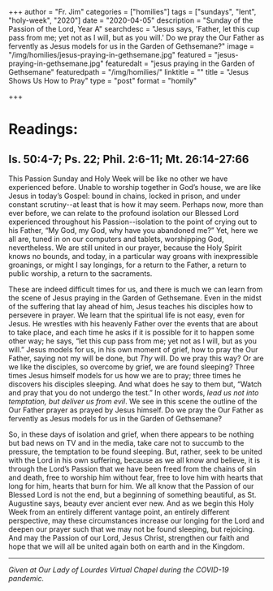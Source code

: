 +++
author = "Fr. Jim"
categories = ["homilies"]
tags = ["sundays", "lent", "holy-week", "2020"]
date = "2020-04-05"
description = "Sunday of the Passion of the Lord, Year A"
searchdesc = "Jesus says, 'Father, let this cup pass from me; yet not as I will, but as you will.' Do we pray the Our Father as fervently as Jesus models for us in the Garden of Gethsemane?"
image = "/img/homilies/jesus-praying-in-gethsemane.jpg"
featured = "jesus-praying-in-gethsemane.jpg"
featuredalt = "jesus praying in the Garden of Gethsemane"
featuredpath = "/img/homilies/"
linktitle = ""
title = "Jesus Shows Us How to Pray"
type = "post"
format = "homily"

+++

# Readings:
## Is. 50:4-7; Ps. 22; Phil. 2:6-11; Mt. 26:14-27:66

This Passion Sunday and Holy Week will be like no other we have experienced before. Unable to worship together in God’s house, we are like Jesus in today’s Gospel: bound in chains, locked in prison, and under constant scrutiny--at least that is how it may seem. Perhaps now, more than ever before, we can relate to the profound isolation our Blessed Lord experienced throughout his Passion--isolation to the point of crying out to his Father, “My God, my God, why have you abandoned me?” Yet, here we all are, tuned in on our computers and tablets, worshipping God, nevertheless. We are still united in our prayer, because the Holy Spirit knows no bounds, and today, in a particular way groans with inexpressible groanings, or might I say longings, for a return to the Father, a return to public worship, a return to the sacraments.

These are indeed difficult times for us, and there is much we can learn from the scene of Jesus praying in the Garden of Gethsemane. Even in the midst of the suffering that lay ahead of him, Jesus teaches his disciples how to persevere in prayer. We learn that the spiritual life is not easy, even for Jesus. He wrestles with his heavenly Father over the events that are about to take place, and each time he asks if it is possible for it to happen some other way; he says, “let this cup pass from me; yet not as I will, but as you will.” Jesus models for us, in his own moment of grief, how to pray the Our Father, saying not my will be done, but *Thy* will. Do we pray this way? Or are we like the disciples, so overcome by grief, we are found sleeping? Three times Jesus himself models for us how we are to pray; three times he discovers his disciples sleeping. And what does he say to them but, “Watch and pray that you do not undergo the test.” In other words, *lead us not into temptation, but deliver us from evil*. We see in this scene the outline of the Our Father prayer as prayed by Jesus himself. Do we pray the Our Father as fervently as Jesus models for us in the Garden of Gethsemane?

So, in these days of isolation and grief, when there appears to be nothing but bad news on TV and in the media, take care not to succumb to the pressure, the temptation to be found sleeping. But, rather, seek to be united with the Lord in his own suffering, because as we all know and believe, it is through the Lord’s Passion that we have been freed from the chains of sin and death, free to worship him without fear, free to love him with hearts that long for him, hearts that burn for him. We all know that the Passion of our Blessed Lord is not the end, but a beginning of something beautiful, as St. Augustine says, beauty ever ancient ever new. And as we begin this Holy Week from an entirely different vantage point, an entirely different perspective, may these circumstances increase our longing for the Lord and deepen our prayer such that we may not be found sleeping, but rejoicing. And may the Passion of our Lord, Jesus Christ, strengthen our faith and hope that we will all be united again both on earth and in the Kingdom.

---
*Given at Our Lady of Lourdes Virtual Chapel during the COVID-19 pandemic.*